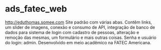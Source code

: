 # ads_fatec_web
http://eduthomas.somee.com
Site padrão com várias abas. Contêm links, um slider de imagens, conexão e consumo de API, integração de banco de dados para sistema de login com cadastro de pessoas, alteração e remoção das mesmas, um formulário e mais outras coisas. Senha e usuário do login: admin. Desenvolvido em meio acadêmico na FATEC Americana.
